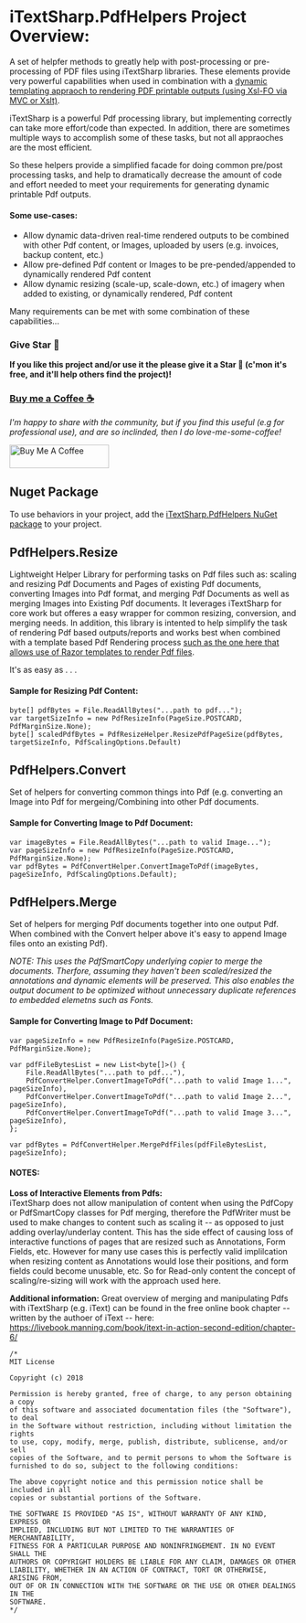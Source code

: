 # iTextSharp.PdfHelpers Project Overview:
A set of helpfer methods to greatly help with post-processing or pre-processing of PDF files using iTextSharp libraries. These elements provide very powerful capabilities when used in combination with a [dynamic templating appraoch to rendering PDF printable outputs (using Xsl-FO via MVC or Xslt)](https://github.com/cajuncoding/PdfTemplating.XslFO).

iTextSharp is a powerful Pdf processing library, but implementing correctly can take more effort/code than expected. In addition, there are sometimes multiple ways to accomplish some of these tasks, but not all appraoches are the most efficient.

So these helpers provide a simplified facade for doing common pre/post processing tasks, and help to dramatically decrease the amount of code and effort needed to meet your requirements for generating dynamic printable Pdf outputs.

#### Some use-cases:
 - Allow dynamic data-driven real-time rendered outputs to be combined with other Pdf content, or Images, uploaded by users (e.g. invoices, backup content, etc.)
 - Allow pre-defined Pdf content or Images to be pre-pended/appended to dynamically rendered Pdf content
 - Allow dynamic resizing (scale-up, scale-down, etc.) of imagery when added to existing, or dynamically rendered, Pdf content

Many requirements can be met with some combination of these capabilities...

### Give Star 🌟
**If you like this project and/or use it the please give it a Star 🌟 (c'mon it's free, and it'll help others find the project)!**

### [Buy me a Coffee ☕](https://www.buymeacoffee.com/cajuncoding)
*I'm happy to share with the community, but if you find this useful (e.g for professional use), and are so inclinded,
then I do love-me-some-coffee!*

<a href="https://www.buymeacoffee.com/cajuncoding" target="_blank">
<img src="https://cdn.buymeacoffee.com/buttons/default-orange.png" alt="Buy Me A Coffee" height="41" width="174">
</a> 

## Nuget Package
To use behaviors in your project, add the [iTextSharp.PdfHelpers NuGet package](https://www.nuget.org/packages/iTextSharp.PdfHelpers/) to your project.

## PdfHelpers.Resize
Lightweight Helper Library for performing tasks on Pdf files such as: scaling and resizing Pdf Documents and Pages of existing Pdf documents, converting Images into Pdf 
format, and merging Pdf Documents as well as merging Images into Existing Pdf documents.  It leverages iTextSharp for core work but offeres a easy wrapper for common 
resizing, conversion, and merging needs.  In addition, this library is intented to help simplify the task of rendering Pdf based outputs/reports and works best when 
combined with a template based Pdf Rendering process [such as the one here that allows use of Razor templates to render Pdf files](https://github.com/cajuncoding/XslFO.TestSolution).

It's as easy as . . .

#### Sample for Resizing Pdf Content:
```
byte[] pdfBytes = File.ReadAllBytes("...path to pdf...");
var targetSizeInfo = new PdfResizeInfo(PageSize.POSTCARD, PdfMarginSize.None);
byte[] scaledPdfBytes = PdfResizeHelper.ResizePdfPageSize(pdfBytes, targetSizeInfo, PdfScalingOptions.Default)
```


## PdfHelpers.Convert
Set of helpers for converting common things into Pdf (e.g. converting an Image into Pdf for mergeing/Combining into other Pdf documents.

#### Sample for Converting Image to Pdf Document:
```
var imageBytes = File.ReadAllBytes("...path to valid Image...");
var pageSizeInfo = new PdfResizeInfo(PageSize.POSTCARD, PdfMarginSize.None);
var pdfBytes = PdfConvertHelper.ConvertImageToPdf(imageBytes, pageSizeInfo, PdfScalingOptions.Default);
```   


## PdfHelpers.Merge
Set of helpers for merging Pdf documents together into one output Pdf. When combined with the Convert helper above it's 
easy to append Image files onto an existing Pdf).  

*NOTE: This uses the PdfSmartCopy underlying copier to merge the documents. Therfore, assuming they haven't been scaled/resized the annotations and dynamic
elements will be preserved.  This also enables the output document to be optimized without unnecessary duplicate references to embedded elemetns such as Fonts.*

#### Sample for Converting Image to Pdf Document:
```
var pageSizeInfo = new PdfResizeInfo(PageSize.POSTCARD, PdfMarginSize.None);

var pdfFileBytesList = new List<byte[]>() {
    File.ReadAllBytes("...path to pdf..."),
    PdfConvertHelper.ConvertImageToPdf("...path to valid Image 1...", pageSizeInfo),
    PdfConvertHelper.ConvertImageToPdf("...path to valid Image 2...", pageSizeInfo),
    PdfConvertHelper.ConvertImageToPdf("...path to valid Image 3...", pageSizeInfo),
};

var pdfBytes = PdfConvertHelper.MergePdfFiles(pdfFileBytesList, pageSizeInfo);
```

  
#### NOTES:
**Loss of Interactive Elements from Pdfs:**  
iTextSharp does not allow manipulation of content when using the PdfCopy or PdfSmartCopy classes for Pdf merging, therefore the PdfWriter 
must be used to make changes to content such as scaling it -- as opposed to just adding overlay/underlay content.  This has the side effect of causing
loss of interactive functions of pages that are resized such as Annotations, Form Fields, etc.  However for many use cases this is perfectly valid implilcation
when resizing content as Annotations would lose their positions, and form fields could become unusable, etc.  So for Read-only content the concept of scaling/re-sizing
will work with the approach used here.

**Additional information:**
Great overview of merging and manipulating Pdfs with iTextSharp (e.g. iText) can be found in the free online book chapter -- written by the authoer of iText -- here:  
https://livebook.manning.com/book/itext-in-action-second-edition/chapter-6/

```
/*
MIT License

Copyright (c) 2018

Permission is hereby granted, free of charge, to any person obtaining a copy
of this software and associated documentation files (the "Software"), to deal
in the Software without restriction, including without limitation the rights
to use, copy, modify, merge, publish, distribute, sublicense, and/or sell
copies of the Software, and to permit persons to whom the Software is
furnished to do so, subject to the following conditions:

The above copyright notice and this permission notice shall be included in all
copies or substantial portions of the Software.

THE SOFTWARE IS PROVIDED "AS IS", WITHOUT WARRANTY OF ANY KIND, EXPRESS OR
IMPLIED, INCLUDING BUT NOT LIMITED TO THE WARRANTIES OF MERCHANTABILITY,
FITNESS FOR A PARTICULAR PURPOSE AND NONINFRINGEMENT. IN NO EVENT SHALL THE
AUTHORS OR COPYRIGHT HOLDERS BE LIABLE FOR ANY CLAIM, DAMAGES OR OTHER
LIABILITY, WHETHER IN AN ACTION OF CONTRACT, TORT OR OTHERWISE, ARISING FROM,
OUT OF OR IN CONNECTION WITH THE SOFTWARE OR THE USE OR OTHER DEALINGS IN THE
SOFTWARE.
*/
```
